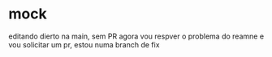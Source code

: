 # mock

editando dierto na main, sem PR
agora vou respver o problema do reamne e vou solicitar um pr, estou numa branch de fix
